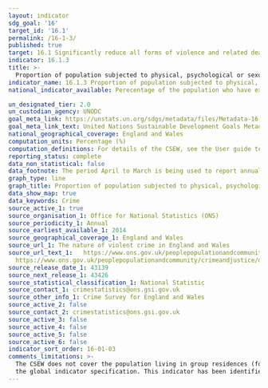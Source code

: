 ```yaml
---
layout: indicator
sdg_goal: '16'
target_id: '16.1'
permalink: /16-1-3/
published: true
target: 16.1 Significantly reduce all forms of violence and related death rates everywhere
indicator: 16.1.3
title: >-
  Proportion of population subjected to physical, psychological or sexual violence in the previous 12 months
indicator_name: 16.1.3 Proportion of population subjected to physical, psychological or sexual violence in the previous 12 months
national_indicator_available: Perecentage of the population who have experienced violet crime/sexual assault in the previous 12 months

un_designated_tier: 2.0
un_custodian_agency: UNODC
goal_meta_link: https://unstats.un.org/sdgs/metadata/files/Metadata-16-01-03.pdf 
goal_meta_link_text: United Nations Sustainable Development Goals Metadata (PDF 217 KB)
national_geographical_coverage: England and Wales
computation_units: Percentage (%)
computation_definitions: For details of the CSEW, see the User guide to crime statistics for England and Wales
reporting_status: complete
data_non_statistical: false
data_footnote: The period April to March is being used to report annual data. The date on the X axis is the year at the start of the period
graph_type: line
graph_title: Proportion of population subjected to physical, psychological or sexual violence in the previous 12 months
data_show_map: true
data_keywords: Crime
source_active_1: true
source_organisation_1: Office for National Statistics (ONS)
source_periodicity_1: Annual
source_earliest_available_1: 2014
source_geographical_coverage_1: England and Wales
source_url_1: The nature of violent crime in England and Wales
source_url_text_1:   https://www.ons.gov.uk/peoplepopulationandcommunity/crimeandjustice/datasets/thenatureofviolentcrimeappendixtables https://www.ons.gov.uk/peoplepopulationandcommunity/crimeandjustice/datasets/sexualoffencesappendixtables
  https://www.ons.gov.uk/peoplepopulationandcommunity/crimeandjustice/datasets/appendixtablesfocusonviolentcrimeandsexualoffences
source_release_date_1: 43139
source_next_release_1: 43426
source_statistical_classification_1: National Statistic
source_contact_1: crimestatistics@ons.gsi.gov.uk
source_other_info_1: Crime Survey for England and Wales
source_active_2: false
source_contact_2: crimestatistics@ons.gsi.gov.uk
source_active_3: false
source_active_4: false
source_active_5: false
source_active_6: false
indicator_sort_order: 16-01-03
comments_limitations: >-
  The CSEW does not cover the population living in group residences (for example, care homes or student halls of residence) or other institutions This indicator is being used as an approximation of the UN SDG Indicator. Where possible, we will work to identify or develop UK data to meet
  the global indicator specification. This indicator has been identified in collaboration with topic experts.
---
```

